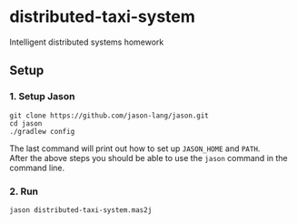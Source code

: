 # distributed-taxi-system
Intelligent distributed systems homework

## Setup
### 1. Setup Jason
```shell
git clone https://github.com/jason-lang/jason.git
cd jason
./gradlew config
```
The last command will print out how to set up `JASON_HOME` and `PATH`.\
After the above steps you should be able to use the `jason` command in the command line.
### 2. Run
```shell
jason distributed-taxi-system.mas2j
```